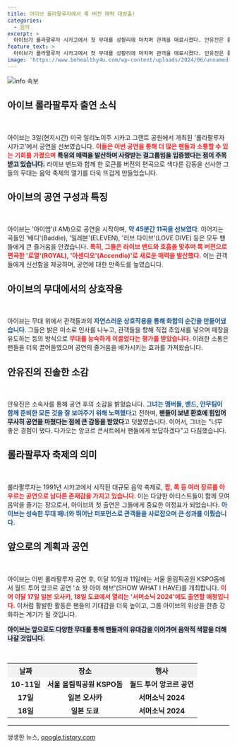 ```yaml
---
title: 아이브 롤라팔루자에서 록 버전 매력 대방출!
categories:
  - 음악
excerpt: >
  아이브가 롤라팔루자 시카고에서 첫 무대를 성황리에 마치며 관객을 매료시켰다. 안유진은 좋은 경험이라며 앙코르 콘서트로 보답할 계획을 밝혔다. 음악 축제의 열기는 여전하며, 아이브는 곧이어 서울과 일본에서도 새로운 공연을 이어간다!
feature_text: >
  아이브가 롤라팔루자 시카고에서 첫 무대를 성황리에 마치며 관객을 매료시켰다. 안유진은 좋은 경험이라며 앙코르 콘서트로 보답할 계획을 밝혔다. 음악 축제의 열기는 여전하며, 아이브는 곧이어 서울과 일본에서도 새로운 공연을 이어간다!
image: 'https://www.behealthy4u.com/wp-content/uploads/2024/06/unnamed-file.png'
---
```


<p><img src="https://www.behealthy4u.com/wp-content/uploads/2024/06/unnamed-file.png" alt="info 속보" /></p>

<h2 data-ke-size="size26">아이브 롤라팔루자 출연 소식</h2>

<p data-ke-size="size16">&nbsp;</p>

<p>아이브는 3일(현지시간) 미국 일리노이주 시카고 그랜트 공원에서 개최된 '롤라팔루자 시카고'에서 공연을 선보였습니다. <b><span style="color: #ee2323;">이들은 이번 공연을 통해 더 많은 팬들과 소통할 수 있는 기회를 가졌으며</span></b> <b><span style="background-color: #21538527;">특유의 매력을 발산하며 사랑받는 걸그룹임을 입증했다는 점이 주목받고 있습니다.</span></b> 라이브 밴드와 함께 한 로큰롤 버전의 편곡으로 색다른 감동을 선사한 그들의 무대는 음악 축제의 열기를 더욱 뜨겁게 만들었습니다.</p>

<h2 data-ke-size="size26">아이브의 공연 구성과 특징</h2>

<p data-ke-size="size16">&nbsp;</p>

<p>아이브는 '아이엠'(I AM)으로 공연을 시작하며, <b><span style="color: #1a5490;">약 45분간 11곡을 선보였다</span></b>. 이어지는 곡들인 '배디'(Baddie), '일레븐'(ELEVEN), '러브 다이브'(LOVE DIVE) 등은 모두 팬들에게 큰 즐거움을 안겼습니다. <b><span style="color: #ee2323;">특히, 그들은 라이브 밴드와 호흡을 맞추며 록 버전으로 편곡한 '로열'(ROYAL), '아센디오'(Accendio)'로 새로운 매력을 발산했다.</span></b> 이는 관객들에게 신선함을 제공하며, 공연에 대한 만족도를 높였습니다.</p>

<h2 data-ke-size="size26">아이브의 무대에서의 상호작용</h2>

<p data-ke-size="size16">&nbsp;</p>

<p>아이브는 무대 위에서 관객들과의 <b><span style="color: #1a5490;">자연스러운 상호작용을 통해 화합의 순간을 만들어냈습니다</span></b>. 그들은 밝은 미소로 인사를 나누고, 관객들을 향해 직접 추임새를 넣으며 떼창을 유도하는 등의 방식으로 <b><span style="color: #ee2323;">무대를 능숙하게 이끌었다는 평가를 받았습니다.</span></b> 이러한 소통은 팬들을 더욱 끌어들였으며 공연의 즐거움을 배가시키는 효과를 가져왔습니다.</p>

<h2 data-ke-size="size26">안유진의 진솔한 소감</h2>

<p data-ke-size="size16">&nbsp;</p>

<p>안유진은 소속사를 통해 공연 후의 소감을 밝혔습니다. <b><span style="color: #1a5490;">그녀는 멤버들, 밴드, 안무팀이 함께 준비한 모든 것을 잘 보여주기 위해 노력했다</span></b>고 전하며, <b><span style="background-color: #21538527;">팬들이 보낸 환호에 힘입어 무사히 공연을 마쳤다는 점에 큰 감동을 받았다</span></b>고 덧붙였습니다. 이어서, 그녀는 "너무 좋은 경험이 됐다. 다가오는 앙코르 콘서트에서 팬들에게 보답하겠다"고 다짐했습니다.</p>

<h2 data-ke-size="size26">롤라팔루자 축제의 의미</h2>

<p data-ke-size="size16">&nbsp;</p>

<p>롤라팔루자는 1991년 시카고에서 시작된 대규모 음악 축제로, <b><span style="color: #ee2323;">팝, 록 등 여러 장르를 아우르는 공연으로 남다른 존재감을 가지고 있습니다</span></b>. 이는 다양한 아티스트들이 함께 모여 음악을 즐기는 장으로서, 아이브의 첫 출연은 그들에게 중요한 이정표가 되었습니다. <b><span style="color: #1a5490;">아이브는 성숙한 무대 매너와 뛰어난 퍼포먼스로 관객들을 사로잡으며 큰 성과를 이뤘습니다.</span></b></p>

<h2 data-ke-size="size26">앞으로의 계획과 공연</h2>

<p data-ke-size="size16">&nbsp;</p>

<p>아이브는 이번 롤라팔루자 공연 후, 이달 10일과 11일에는 서울 올림픽공원 KSPO돔에서 월드 투어 앙코르 공연 '쇼 왓 아이 해브'(SHOW WHAT I HAVE)를 개최합니다. <b><span style="color: #ee2323;">이어 이달 17일 일본 오사카, 18일 도쿄에서 열리는 '서머소닉 2024'에도 출연할 예정입니다.</span></b> 이처럼 활발한 활동은 팬들의 기대감을 더욱 높이고, 그룹 아이브의 위상을 한층 강화하는 계기가 될 것입니다.</p>

<p><b><span style="background-color: #21538527;">아이브는 앞으로도 다양한 무대를 통해 팬들과의 유대감을 이어가며 음악적 색깔을 더해 나갈 것입니다.</span></b></p>

<p data-ke-size="size16">&nbsp;</p>

<table style="width:100%; border-collapse: collapse;">
    <tr>
        <th style="text-align: center; background-color: #f2f2f2;">날짜</th>
        <th style="text-align: center; background-color: #f2f2f2;">장소</th>
        <th style="text-align: center; background-color: #f2f2f2;">행사</th>
    </tr>
    <tr>
        <td style="text-align: center; height: 17px;"><b>10-11일</b></td>
        <td style="text-align: center; height: 17px;"><b>서울 올림픽공원 KSPO돔</b></td>
        <td style="text-align: center; height: 17px;"><b>월드 투어 앙코르 공연</b></td>
    </tr>
    <tr>
        <td style="text-align: center; height: 17px;"><b>17일</b></td>
        <td style="text-align: center; height: 17px;"><b>일본 오사카</b></td>
        <td style="text-align: center; height: 17px;"><b>서머소닉 2024</b></td>
    </tr>
    <tr>
        <td style="text-align: center; height: 17px;"><b>18일</b></td>
        <td style="text-align: center; height: 17px;"><b>일본 도쿄</b></td>
        <td style="text-align: center; height: 17px;"><b>서머소닉 2024</b></td>
    </tr>
</table>

<hr style="border: 1px solid #ddd;"/>
생생한 뉴스, <a href="https://qoogle.tistory.com" rel="dofollow">qoogle.tistory.com</a>


